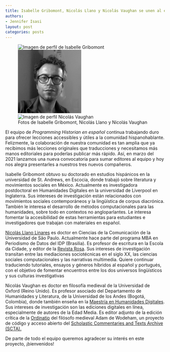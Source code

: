 ```yaml
---
title: Isabelle Gribomont, Nicolás Llano y Nicolás Vaughan se unen al equipo de Programming Historian en español 
authors:
- Jennifer Isasi
layout: post
categories: posts
---
```



<p><figure><img src="/avatars/isabelle-gribomont.png" alt="Imagen de perfil de Isabelle Gribomont" style="width:200px;"/><img src="/avatars/nicolas-llano-linares.png" alt="Imagen de perfil de Nicolás Llano" style="width:200px;"/><img src="/avatars/nicolas-vaughan.png" alt="Imagen de perfil Nicolás Vaughan" style="width:200px;"/><figcaption>
   Fotos de Isabelle Gribomont, Nicolás Llano y Nicolás Vaughan </figcaption></figure></p> 

El equipo de *Programming Historian en español* continua trabajando duro para ofrecer lecciones accessibles y útiles a la comunidad hispanohablante. Felizmente, la colaboración de nuestra comunidad es tan amplia que ya recibimos más lecciones originales que traducciones y necesitamos más manos editoriales para poderlas publicar más rápido. Así, en marzo del 2021 lanzamos una nueva convocatoria para sumar editores al equipo y hoy nos alegra presentarles a nuestros tres nuevos compañeros. 

Isabelle Gribomont obtuvo su doctorado en estudios hispánicos en la universidad de St. Andrews, en Escocia, donde trabajó sobre literatura y movimientos sociales en México. Actualmente es investigadora postdoctoral en Humanidades Digitales en la universidad de Liverpool en Inglaterra. Sus intereses de investigación están relacionados con movimientos sociales contemporáneos y la lingüística de corpus diacrónica. También le interesa el desarrollo de métodos computacionales para las humanidades, sobre todo en contextos no angloparlantes. Le interesa fomentar la accesibilidad de estas herramientas para estudiantes e investigadores que trabajan con materiales en español. 

[Nicolás Llano Linares](https://twitter.com/enetreseles) es doctor en Ciencias de la Comunicación de la Universidad de São Paulo. Actualmente hace parte del programa MBA en Periodismo de Datos del IDP (Brasilia). Es profesor de escritura en la Escola da Cidade, y editor de la [Revista Rosa](https://revistarosa.com). Sus intereses de investigación transitan entre las mediaciones sociotécnicas en el siglo XX, las ciencias sociales computacionales y las narrativas multimedia. Quiere continuar traduciendo tutoriales, ensayos y géneros híbridos al español y portugués, con el objetivo de fomentar encuentros entre los dos universos lingüísticos y sus culturas investigativas

Nicolás Vaughan es doctor en filosofía medieval de la Universidad de Oxford (Reino Unido). Es profesor asociado del Departamento de Humanidades y Literatura, de la Universidad de los Andes (Bogotá, Colombia), donde también enseña en la [Maestría en Humanidades Digitales](https://posgradosfacartes.uniandes.edu.co/programas/humanidades-digitales/). Sus intereses de investigación son las ediciones digitales en línea, especialmente de autores de la Edad Media. Es editor adjunto de la edición crítica de la [Ordinatio](https://scta.lombardpress.org/text?resourceid=http://scta.info/resource/wodehamordinatio) del filósofo medieval Adam de Wodeham, un proyecto de código y acceso abierto del [Scholastic Commentaries and Texts Archive (SCTA).](https://scta.info/)

De parte de todo el equipo queremos agradecer su interés en este proyecto, ¡bienvenidos!
